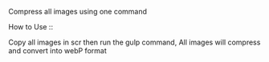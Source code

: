 Compress all images using one command

How to Use ::

Copy all images in scr then run the gulp command, All images will compress and convert into webP format
